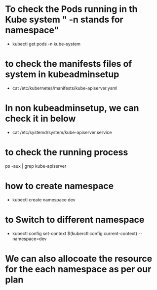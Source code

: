 # To check the Pods running in th Kube system " -n stands for namespace"

- kubectl get pods -n kube-system


# to check the manifests files of system in kubeadminsetup
- cat /etc/kubernetes/manifests/kube-apiserver.yaml


# In non kubeadminsetup, we can check it in below 

- cat /etc/systemd/system/kube-apiserver.service

# to check the running process
ps -aux | grep kube-apiserver


# how to create namespace

- kubectl create namespace dev


# to Switch to different namespace 

- kubectl config set-context $(kuberctl config current-context) --namespace=dev 


# We can also allocoate the resource for the each namespace as per our plan 


